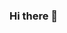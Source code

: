 ### Hi there 👋



<!--
[!["Buy Me A Coffee"](https://www.buymeacoffee.com/assets/img/custom_images/orange_img.png)](https://www.buymeacoffee.com/tcarroll)
**t-carroll/t-carroll** is a ✨ _special_ ✨ repository because its `README.md` (this file) appears on your GitHub profile.

Here are some ideas to get you started:

- 🔭 I’m currently working on ...
- 🌱 I’m currently learning ...
- 👯 I’m looking to collaborate on ...
- 🤔 I’m looking for help with ...
- 💬 Ask me about ...
- 📫 How to reach me: ...
- 😄 Pronouns: ...
- ⚡ Fun fact: ...
-->
